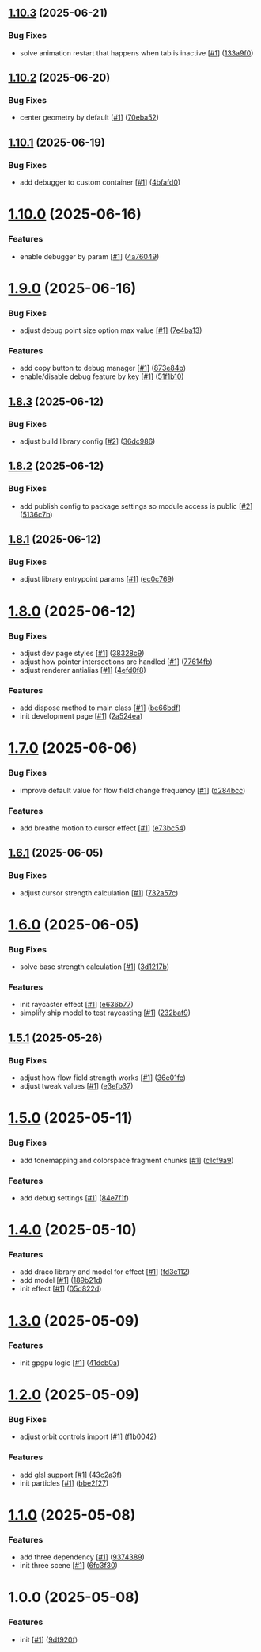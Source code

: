 ## [1.10.3](https://github.com/d3p1/thr2pxl/compare/v1.10.2...v1.10.3) (2025-06-21)


### Bug Fixes

* solve animation restart that happens when tab is inactive [[#1](https://github.com/d3p1/thr2pxl/issues/1)] ([133a9f0](https://github.com/d3p1/thr2pxl/commit/133a9f04878a0d3b9664bcb8d2f8e9b49ecca703))

## [1.10.2](https://github.com/d3p1/thr2pxl/compare/v1.10.1...v1.10.2) (2025-06-20)


### Bug Fixes

* center geometry by default [[#1](https://github.com/d3p1/thr2pxl/issues/1)] ([70eba52](https://github.com/d3p1/thr2pxl/commit/70eba527285c05e6b6f7392728f21fdf624809f6))

## [1.10.1](https://github.com/d3p1/thr2pxl/compare/v1.10.0...v1.10.1) (2025-06-19)


### Bug Fixes

* add debugger to custom container [[#1](https://github.com/d3p1/thr2pxl/issues/1)] ([4bfafd0](https://github.com/d3p1/thr2pxl/commit/4bfafd094253e7a5aa335f6cde8222170f7914be))

# [1.10.0](https://github.com/d3p1/thr2pxl/compare/v1.9.0...v1.10.0) (2025-06-16)


### Features

* enable debugger by param [[#1](https://github.com/d3p1/thr2pxl/issues/1)] ([4a76049](https://github.com/d3p1/thr2pxl/commit/4a76049873aa138c86dfe13028e40ff6c8a705e7))

# [1.9.0](https://github.com/d3p1/thr2pxl/compare/v1.8.3...v1.9.0) (2025-06-16)


### Bug Fixes

* adjust debug point size option max value [[#1](https://github.com/d3p1/thr2pxl/issues/1)] ([7e4ba13](https://github.com/d3p1/thr2pxl/commit/7e4ba13e64d2d8fbf08829dcd2862d2d43842bc9))


### Features

* add copy button to debug manager [[#1](https://github.com/d3p1/thr2pxl/issues/1)] ([873e84b](https://github.com/d3p1/thr2pxl/commit/873e84bb550812fda27819b9d9c3c9d1596bf0dc))
* enable/disable debug feature by key [[#1](https://github.com/d3p1/thr2pxl/issues/1)] ([51f1b10](https://github.com/d3p1/thr2pxl/commit/51f1b10504afb9a065b84416742a60dea9cf38c1))

## [1.8.3](https://github.com/d3p1/thr2pxl/compare/v1.8.2...v1.8.3) (2025-06-12)


### Bug Fixes

* adjust build library config [[#2](https://github.com/d3p1/thr2pxl/issues/2)] ([36dc986](https://github.com/d3p1/thr2pxl/commit/36dc9864000ef0127a4d404a53944b8acf87554b))

## [1.8.2](https://github.com/d3p1/thr2pxl/compare/v1.8.1...v1.8.2) (2025-06-12)


### Bug Fixes

* add publish config to package settings so module access is public [[#2](https://github.com/d3p1/thr2pxl/issues/2)] ([5136c7b](https://github.com/d3p1/thr2pxl/commit/5136c7b881e98c979910a78755daee580d0102c0))

## [1.8.1](https://github.com/d3p1/thr2pxl/compare/v1.8.0...v1.8.1) (2025-06-12)


### Bug Fixes

* adjust library entrypoint params [[#1](https://github.com/d3p1/thr2pxl/issues/1)] ([ec0c769](https://github.com/d3p1/thr2pxl/commit/ec0c769437a994165bce773c7f904b483b8773ad))

# [1.8.0](https://github.com/d3p1/thr2pxl/compare/v1.7.0...v1.8.0) (2025-06-12)


### Bug Fixes

* adjust dev page styles [[#1](https://github.com/d3p1/thr2pxl/issues/1)] ([38328c9](https://github.com/d3p1/thr2pxl/commit/38328c9636d0a0e6cffe71ad77354ead16db91d0))
* adjust how pointer intersections are handled [[#1](https://github.com/d3p1/thr2pxl/issues/1)] ([77614fb](https://github.com/d3p1/thr2pxl/commit/77614fbd4f44be178ec968ff31bc493755a3e052))
* adjust renderer antialias [[#1](https://github.com/d3p1/thr2pxl/issues/1)] ([4efd0f8](https://github.com/d3p1/thr2pxl/commit/4efd0f877d60b5640114b0a4aa43a0d5a7e6f1c8))


### Features

* add dispose method to main class [[#1](https://github.com/d3p1/thr2pxl/issues/1)] ([be66bdf](https://github.com/d3p1/thr2pxl/commit/be66bdf93be8f04260259ffb929c76e772119d4e))
* init development page [[#1](https://github.com/d3p1/thr2pxl/issues/1)] ([2a524ea](https://github.com/d3p1/thr2pxl/commit/2a524ea14b136c7700ceca9314ae866438d7f198))

# [1.7.0](https://github.com/d3p1/thr2pxl/compare/v1.6.1...v1.7.0) (2025-06-06)


### Bug Fixes

* improve default value for flow field change frequency [[#1](https://github.com/d3p1/thr2pxl/issues/1)] ([d284bcc](https://github.com/d3p1/thr2pxl/commit/d284bcc9d8db158b295d88dfd44ed1a01cad9ef7))


### Features

* add breathe motion to cursor effect [[#1](https://github.com/d3p1/thr2pxl/issues/1)] ([e73bc54](https://github.com/d3p1/thr2pxl/commit/e73bc54a9251389aa258846c05a38bfbfdf59877))

## [1.6.1](https://github.com/d3p1/thr2pxl/compare/v1.6.0...v1.6.1) (2025-06-05)


### Bug Fixes

* adjust cursor strength calculation [[#1](https://github.com/d3p1/thr2pxl/issues/1)] ([732a57c](https://github.com/d3p1/thr2pxl/commit/732a57cf9aafa41cd78612f164dfe0a9c3ae673d))

# [1.6.0](https://github.com/d3p1/thr2pxl/compare/v1.5.1...v1.6.0) (2025-06-05)


### Bug Fixes

* solve base strength calculation [[#1](https://github.com/d3p1/thr2pxl/issues/1)] ([3d1217b](https://github.com/d3p1/thr2pxl/commit/3d1217ba50484779cdbe1810fa0fd0168a770df6))


### Features

* init raycaster effect [[#1](https://github.com/d3p1/thr2pxl/issues/1)] ([e636b77](https://github.com/d3p1/thr2pxl/commit/e636b77516ec104521ff591e4db34e6fce1d5cd8))
* simplify ship model to test raycasting [[#1](https://github.com/d3p1/thr2pxl/issues/1)] ([232baf9](https://github.com/d3p1/thr2pxl/commit/232baf96fac2c29bfd15992546d10147b62645ac))

## [1.5.1](https://github.com/d3p1/thr2pxl/compare/v1.5.0...v1.5.1) (2025-05-26)


### Bug Fixes

* adjust how flow field strength works [[#1](https://github.com/d3p1/thr2pxl/issues/1)] ([36e01fc](https://github.com/d3p1/thr2pxl/commit/36e01fcb59b5c65973e2f22146910573178b6bab))
* adjust tweak values [[#1](https://github.com/d3p1/thr2pxl/issues/1)] ([e3efb37](https://github.com/d3p1/thr2pxl/commit/e3efb3717dbd800867aad9dc3259ad41cc0dbc69))

# [1.5.0](https://github.com/d3p1/thr2pxl/compare/v1.4.0...v1.5.0) (2025-05-11)


### Bug Fixes

* add tonemapping and colorspace fragment chunks [[#1](https://github.com/d3p1/thr2pxl/issues/1)] ([c1cf9a9](https://github.com/d3p1/thr2pxl/commit/c1cf9a91c5d3c999a02d16323f7f6780104da65e))


### Features

* add debug settings [[#1](https://github.com/d3p1/thr2pxl/issues/1)] ([84e7f1f](https://github.com/d3p1/thr2pxl/commit/84e7f1f6cd9595717c26498cb160607e8e9be010))

# [1.4.0](https://github.com/d3p1/thr2pxl/compare/v1.3.0...v1.4.0) (2025-05-10)


### Features

* add draco library and model for effect [[#1](https://github.com/d3p1/thr2pxl/issues/1)] ([fd3e112](https://github.com/d3p1/thr2pxl/commit/fd3e112943757fe8b8dc31abb4dc3c789c1c2ef8))
* add model [[#1](https://github.com/d3p1/thr2pxl/issues/1)] ([189b21d](https://github.com/d3p1/thr2pxl/commit/189b21dcabd2dff2f838ad5609d469fd907903d1))
* init effect [[#1](https://github.com/d3p1/thr2pxl/issues/1)] ([05d822d](https://github.com/d3p1/thr2pxl/commit/05d822d3e66bedfa010cb3de78d9c3d8aabd0e5b))

# [1.3.0](https://github.com/d3p1/thr2pxl/compare/v1.2.0...v1.3.0) (2025-05-09)


### Features

* init gpgpu logic [[#1](https://github.com/d3p1/thr2pxl/issues/1)] ([41dcb0a](https://github.com/d3p1/thr2pxl/commit/41dcb0a45588f09b86cd64902f2a90695d3abef6))

# [1.2.0](https://github.com/d3p1/thr2pxl/compare/v1.1.0...v1.2.0) (2025-05-09)


### Bug Fixes

* adjust orbit controls import [[#1](https://github.com/d3p1/thr2pxl/issues/1)] ([f1b0042](https://github.com/d3p1/thr2pxl/commit/f1b0042d6cd5aa3d13b63e1835f375d71162ea1d))


### Features

* add glsl support [[#1](https://github.com/d3p1/thr2pxl/issues/1)] ([43c2a3f](https://github.com/d3p1/thr2pxl/commit/43c2a3f86ea6c90613af79e5e12f51ff157b283d))
* init particles [[#1](https://github.com/d3p1/thr2pxl/issues/1)] ([bbe2f27](https://github.com/d3p1/thr2pxl/commit/bbe2f27c92f8cce47ea8ec73700807b301230ff7))

# [1.1.0](https://github.com/d3p1/thr2pxl/compare/v1.0.0...v1.1.0) (2025-05-08)


### Features

* add three dependency [[#1](https://github.com/d3p1/thr2pxl/issues/1)] ([9374389](https://github.com/d3p1/thr2pxl/commit/93743895ef910d993d1cb3392bb7121413562359))
* init three scene [[#1](https://github.com/d3p1/thr2pxl/issues/1)] ([6fc3f30](https://github.com/d3p1/thr2pxl/commit/6fc3f30dfe8e84a12576992a3a57156cb29050eb))

# 1.0.0 (2025-05-08)


### Features

* init [[#1](https://github.com/d3p1/thr2pxl/issues/1)] ([9df920f](https://github.com/d3p1/thr2pxl/commit/9df920fb31ac97b714a53c31a54bc840e5572681))
